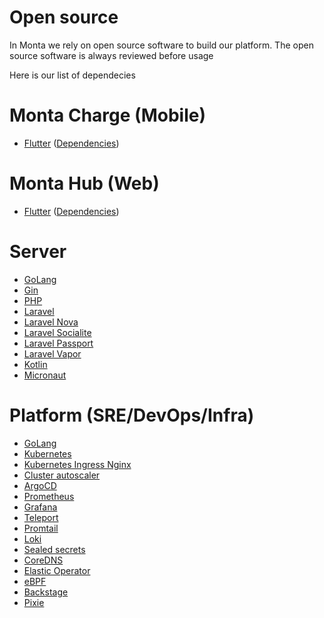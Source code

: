 # Open source

In Monta we rely on open source software to build our platform. The open source software is always reviewed before usage

Here is our list of dependecies 

# Monta Charge (Mobile)

 - [Flutter](https://flutter.dev/) ([Dependencies](https://app.monta.app/mobile-dependencies))
  
# Monta Hub (Web)

 - [Flutter](https://flutter.dev/) ([Dependencies](https://app.monta.app/static/hub-dependencies))
 
# Server 
 - [GoLang](https://golang.org)
 - [Gin](https://github.com/gin-gonic/gin)
 - [PHP](https://www.php.net)
 - [Laravel](https://laravel.com)
 - [Laravel Nova](https://nova.laravel.com)
 - [Laravel Socialite](https://laravel.com/docs/8.x/socialite)
 - [Laravel Passport](https://laravel.com/docs/8.x/passport)
 - [Laravel Vapor](https://vapor.laravel.com)
 - [Kotlin](https://kotlinlang.org)
 - [Micronaut](https://micronaut.io)

# Platform (SRE/DevOps/Infra)
 - [GoLang](https://golang.org)
 - [Kubernetes](https://kubernetes.io/)
 - [Kubernetes Ingress Nginx](https://github.com/kubernetes/ingress-nginx)
 - [Cluster autoscaler](https://github.com/kubernetes/autoscaler/tree/master/cluster-autoscaler)
 - [ArgoCD](https://github.com/argoproj/argo-cd)
 - [Prometheus](https://prometheus.io/)
 - [Grafana](https://grafana.com/)
 - [Teleport](https://goteleport.com/)
 - [Promtail](https://grafana.com/docs/loki/latest/clients/promtail/)
 - [Loki](https://grafana.com/oss/loki/)
 - [Sealed secrets](https://github.com/bitnami-labs/sealed-secrets)
 - [CoreDNS](https://coredns.io/)
 - [Elastic Operator](https://github.com/elastic/cloud-on-k8s)
 - [eBPF](https://ebpf.io/)
 - [Backstage](https://backstage.io/)
 - [Pixie](https://pixielabs.ai/)
